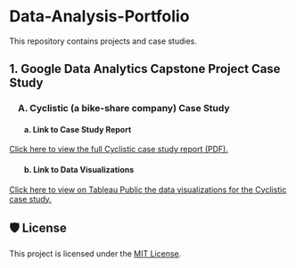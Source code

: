 # Data-Analysis-Portfolio
This repository contains projects and case studies.

## 1. Google Data Analytics Capstone Project Case Study
### &nbsp;&nbsp;&nbsp;&nbsp;A. Cyclistic (a bike-share company) Case Study
#### &nbsp;&nbsp;&nbsp;&nbsp;&nbsp;&nbsp;&nbsp;&nbsp;a. Link to Case Study Report
[Click here to view the full Cyclistic case study report (PDF).](Google%20Data%20Analytics/Cyclistic%20%28a%20Bike-share%20company%29%20Case%20Study/Google%20Data%20Analytics%20Capstone%20Case%20Study%20-%20Cyclistic%20Bike-Share%20Data%20Analysis%20Report.pdf)
#### &nbsp;&nbsp;&nbsp;&nbsp;&nbsp;&nbsp;&nbsp;&nbsp;b. Link to Data Visualizations
[Click here to view on Tableau Public the data visualizations for the Cyclistic case study.](https://public.tableau.com/views/CyclisticDataVisualizations_17524091152510/Navigation?:language=en-US&:sid=&:redirect=auth&:display_count=n&:origin=viz_share_link)


## 🛡️ License

This project is licensed under the [MIT License](LICENSE).

